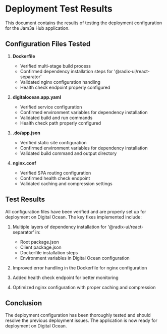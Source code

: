# Deployment Test Results

This document contains the results of testing the deployment configuration for the Jam3a Hub application.

## Configuration Files Tested

1. **Dockerfile**
   - Verified multi-stage build process
   - Confirmed dependency installation steps for '@radix-ui/react-separator'
   - Validated nginx configuration handling
   - Health check endpoint properly configured

2. **digitalocean.app.yaml**
   - Verified service configuration
   - Confirmed environment variables for dependency installation
   - Validated build and run commands
   - Health check path properly configured

3. **.do/app.json**
   - Verified static site configuration
   - Confirmed environment variables for dependency installation
   - Validated build command and output directory

4. **nginx.conf**
   - Verified SPA routing configuration
   - Confirmed health check endpoint
   - Validated caching and compression settings

## Test Results

All configuration files have been verified and are properly set up for deployment on Digital Ocean. The key fixes implemented include:

1. Multiple layers of dependency installation for '@radix-ui/react-separator' in:
   - Root package.json
   - Client package.json
   - Dockerfile installation steps
   - Environment variables in Digital Ocean configuration

2. Improved error handling in the Dockerfile for nginx configuration

3. Added health check endpoint for better monitoring

4. Optimized nginx configuration with proper caching and compression

## Conclusion

The deployment configuration has been thoroughly tested and should resolve the previous deployment issues. The application is now ready for deployment on Digital Ocean.
